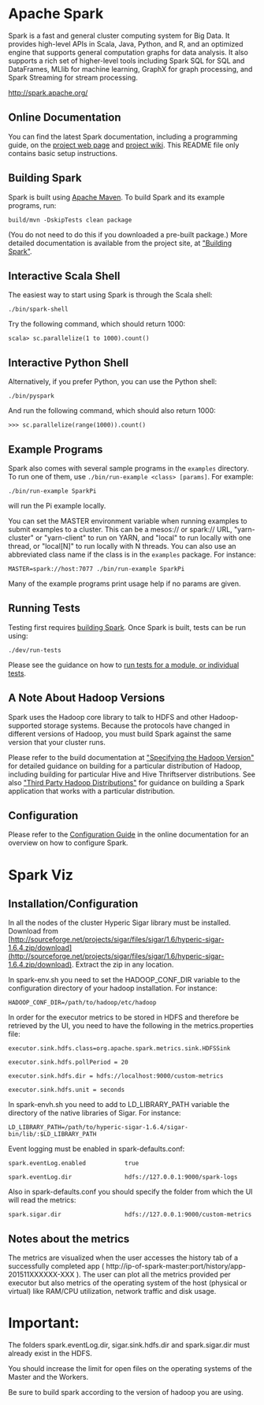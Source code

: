 # Apache Spark

Spark is a fast and general cluster computing system for Big Data. It provides
high-level APIs in Scala, Java, Python, and R, and an optimized engine that
supports general computation graphs for data analysis. It also supports a
rich set of higher-level tools including Spark SQL for SQL and DataFrames,
MLlib for machine learning, GraphX for graph processing,
and Spark Streaming for stream processing.

<http://spark.apache.org/>


## Online Documentation

You can find the latest Spark documentation, including a programming
guide, on the [project web page](http://spark.apache.org/documentation.html)
and [project wiki](https://cwiki.apache.org/confluence/display/SPARK).
This README file only contains basic setup instructions.

## Building Spark

Spark is built using [Apache Maven](http://maven.apache.org/).
To build Spark and its example programs, run:

    build/mvn -DskipTests clean package

(You do not need to do this if you downloaded a pre-built package.)
More detailed documentation is available from the project site, at
["Building Spark"](http://spark.apache.org/docs/latest/building-spark.html).

## Interactive Scala Shell

The easiest way to start using Spark is through the Scala shell:

    ./bin/spark-shell

Try the following command, which should return 1000:

    scala> sc.parallelize(1 to 1000).count()

## Interactive Python Shell

Alternatively, if you prefer Python, you can use the Python shell:

    ./bin/pyspark

And run the following command, which should also return 1000:

    >>> sc.parallelize(range(1000)).count()

## Example Programs

Spark also comes with several sample programs in the `examples` directory.
To run one of them, use `./bin/run-example <class> [params]`. For example:

    ./bin/run-example SparkPi

will run the Pi example locally.

You can set the MASTER environment variable when running examples to submit
examples to a cluster. This can be a mesos:// or spark:// URL,
"yarn-cluster" or "yarn-client" to run on YARN, and "local" to run
locally with one thread, or "local[N]" to run locally with N threads. You
can also use an abbreviated class name if the class is in the `examples`
package. For instance:

    MASTER=spark://host:7077 ./bin/run-example SparkPi

Many of the example programs print usage help if no params are given.

## Running Tests

Testing first requires [building Spark](#building-spark). Once Spark is built, tests
can be run using:

    ./dev/run-tests

Please see the guidance on how to
[run tests for a module, or individual tests](https://cwiki.apache.org/confluence/display/SPARK/Useful+Developer+Tools).

## A Note About Hadoop Versions

Spark uses the Hadoop core library to talk to HDFS and other Hadoop-supported
storage systems. Because the protocols have changed in different versions of
Hadoop, you must build Spark against the same version that your cluster runs.

Please refer to the build documentation at
["Specifying the Hadoop Version"](http://spark.apache.org/docs/latest/building-spark.html#specifying-the-hadoop-version)
for detailed guidance on building for a particular distribution of Hadoop, including
building for particular Hive and Hive Thriftserver distributions. See also
["Third Party Hadoop Distributions"](http://spark.apache.org/docs/latest/hadoop-third-party-distributions.html)
for guidance on building a Spark application that works with a particular
distribution.

## Configuration

Please refer to the [Configuration Guide](http://spark.apache.org/docs/latest/configuration.html)
in the online documentation for an overview on how to configure Spark.

# Spark Viz

## Installation/Configuration

In all the nodes of the cluster Hyperic Sigar library must be installed. 
Download from [http://sourceforge.net/projects/sigar/files/sigar/1.6/hyperic-sigar-1.6.4.zip/download](http://sourceforge.net/projects/sigar/files/sigar/1.6/hyperic-sigar-1.6.4.zip/download). 
Extract the zip in any location.

In spark-env.sh you need to set the HADOOP_CONF_DIR variable to the configuration directory of your hadoop installation. For instance:

```
HADOOP_CONF_DIR=/path/to/hadoop/etc/hadoop
```

In order for the executor metrics to be stored in HDFS and therefore be retrieved by the UI, you need to have the following in the metrics.properties file:

```
executor.sink.hdfs.class=org.apache.spark.metrics.sink.HDFSSink
```

```
executor.sink.hdfs.pollPeriod = 20
```

```
executor.sink.hdfs.dir = hdfs://localhost:9000/custom-metrics
```

```
executor.sink.hdfs.unit = seconds
```

In spark-envh.sh you need to add to LD_LIBRARY_PATH variable the directory of the native libraries of Sigar. For instance:

```
LD_LIBRARY_PATH=/path/to/hyperic-sigar-1.6.4/sigar-bin/lib/:$LD_LIBRARY_PATH
```

Event logging must be enabled in spark-defaults.conf:

```
spark.eventLog.enabled           true
```
```
spark.eventLog.dir               hdfs://127.0.0.1:9000/spark-logs
```

Also in spark-defaults.conf you should specify the folder from which the UI will read the metrics:

```
spark.sigar.dir                  hdfs://127.0.0.1:9000/custom-metrics
```

## Notes about the metrics

The metrics are visualized when the user accesses the history tab of a successfully completed app ( http://ip-of-spark-master:port/history/app-201511XXXXXX-XXX ).
The user can plot all the metrics provided per executor but also metrics of the operating system of the host (physical or virtual) like RAM/CPU utilization, 
network traffic and disk usage.

# **Important**: 

The folders spark.eventLog.dir, sigar.sink.hdfs.dir and spark.sigar.dir must already exist in the HDFS.

You should increase the limit for open files on the operating systems of the Master and the Workers.

Be sure to build spark according to the version of hadoop you are using.